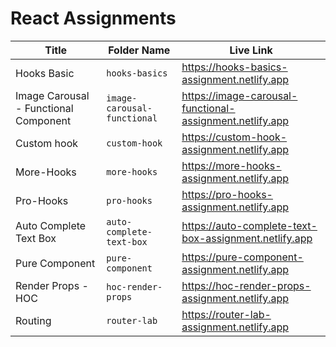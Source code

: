 # React Assignments

| Title                                 | Folder Name                 | Live Link                                                |
| ------------------------------------- | --------------------------- | -------------------------------------------------------- |
| Hooks Basic                           | `hooks-basics`              | https://hooks-basics-assignment.netlify.app              |
| Image Carousal - Functional Component | `image-carousal-functional` | https://image-carousal-functional-assignment.netlify.app |
| Custom hook                           | `custom-hook`               | https://custom-hook-assignment.netlify.app               |
| More-Hooks                            | `more-hooks`                | https://more-hooks-assignment.netlify.app                |
| Pro-Hooks                             | `pro-hooks`                 | https://pro-hooks-assignment.netlify.app                 |
| Auto Complete Text Box                | `auto-complete-text-box`    | https://auto-complete-text-box-assignment.netlify.app    |
| Pure Component                        | `pure-component`            | https://pure-component-assignment.netlify.app            |
| Render Props - HOC                    | `hoc-render-props`          | https://hoc-render-props-assignment.netlify.app          |
| Routing                               | `router-lab`                | https://router-lab-assignment.netlify.app                |
